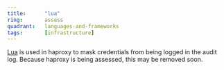 ```yaml
---
title:      "lua"
ring:       assess
quadrant:   languages-and-frameworks
tags:       [infrastructure]
---
```


[Lua](https://www.lua.org/) is used in haproxy to mask credentials from being logged in the audit log. Because haproxy is being assessed, this may be removed soon.
